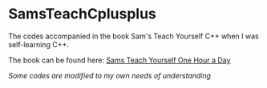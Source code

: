 # SamsTeachCplusplus
The codes accompanied in the book Sam's Teach Yourself C++ when I was self-learning C++.

The book can be found here: [Sams Teach Yourself One Hour a Day](https://www.amazon.com/Sams-Teach-Yourself-One-Hour/dp/0672335670)

_Some codes are modified to my own needs of understanding_